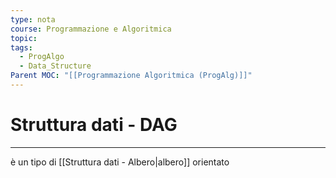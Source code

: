 ```yaml
---
type: nota
course: Programmazione e Algoritmica
topic: 
tags:
  - ProgAlgo
  - Data_Structure
Parent MOC: "[[Programmazione Algoritmica (ProgAlg)]]"
---
```

# Struttura dati - DAG
---

è un tipo di [[Struttura dati - Albero|albero]] orientato 
